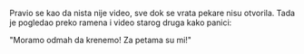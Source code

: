 Pravio se kao da nista nije video, sve dok se vrata pekare nisu otvorila.
Tada je pogledao preko ramena i video starog druga kako panici:

"Moramo odmah da krenemo! Za petama su mi!"
